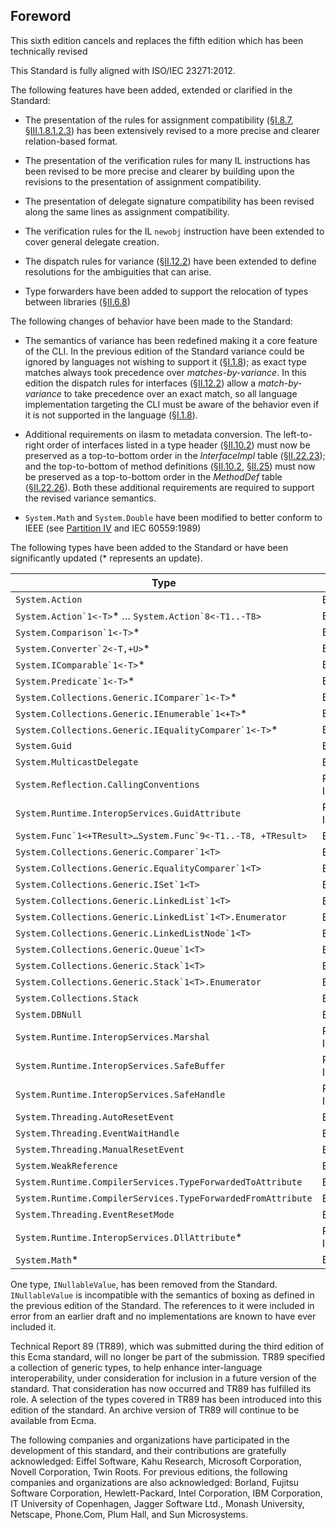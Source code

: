 ## Foreword

This sixth edition cancels and replaces the fifth edition which has been technically revised

This Standard is fully aligned with ISO/IEC 23271:2012.

The following features have been added, extended or clarified in the Standard:

 * The presentation of the rules for assignment compatibility (§[I.8.7](#todo-missing-hyperlink), §[III.1.8.1.2.3]((#todo-missing-hyperlink))) has been extensively revised to a more precise and clearer relation-based format.

 * The presentation of the verification rules for many IL instructions has been revised to be more precise and clearer by building upon the revisions to the presentation of assignment compatibility.

 * The presentation of delegate signature compatibility has been revised along the same lines as assignment compatibility.

 * The verification rules for the IL `newobj` instruction have been extended to cover general delegate creation.

 * The dispatch rules for variance (§[II.12.2]((#todo-missing-hyperlink))) have been extended to define resolutions for the ambiguities that can arise.

 * Type forwarders have been added to support the relocation of types between libraries (§[II.6.8]((#todo-missing-hyperlink)))

The following changes of behavior have been made to the Standard:

 * The semantics of variance has been redefined making it a core feature of the CLI. In the previous edition of the Standard variance could be ignored by languages not wishing to support it (§[I.1.8]((#todo-missing-hyperlink))); as exact type matches always took precedence over *matches-by-variance*. In this edition the dispatch rules for interfaces (§[II.12.2]((#todo-missing-hyperlink))) allow a *match-by-variance* to take precedence over an exact match, so all language implementation targeting the CLI must be aware of the behavior even if it is not supported in the language (§[I.1.8]((#todo-missing-hyperlink))).

 * Additional requirements on ilasm to metadata conversion. The left-to-right order of interfaces listed in a type header (§[II.10.2]((#todo-missing-hyperlink))) must now be preserved as a top-to-bottom order in the _InterfaceImpl_ table (§[II.22.23]((#todo-missing-hyperlink))); and the top-to-bottom of method definitions (§[II.10.2]((#todo-missing-hyperlink)), §[II.25]((#todo-missing-hyperlink))) must now be preserved as a top-to-bottom order in the _MethodDef_ table (§[II.22.26]((#todo-missing-hyperlink))). Both these additional requirements are required to support the revised variance semantics.

 * `System.Math` and `System.Double` have been modified to better conform to IEEE (see [Partition IV]((#todo-missing-hyperlink)) and IEC 60559:1989)

The following types have been added to the Standard or have been significantly updated (* represents an update).

 Type | Library
 ---- | ----
 `System.Action` | BCL
 ``System.Action`1<-T>``* &hellip; ``System.Action`8<-T1..-T8>`` | BCL
 ``System.Comparison`1<-T>``* | BCL
 ``System.Converter`2<-T,+U>``* | BCL
 ``System.IComparable`1<-T>``* | BCL
 ``System.Predicate`1<-T>``* | BCL
 ``System.Collections.Generic.IComparer`1<-T>``* | BCL
 ``System.Collections.Generic.IEnumerable`1<+T>``* | BCL
 ``System.Collections.Generic.IEqualityComparer`1<-T>``* | BCL
 `System.Guid` | BCL
 `System.MulticastDelegate` | BCL
 `System.Reflection.CallingConventions` | Runtime Infrastructure
 `System.Runtime.InteropServices.GuidAttribute` | Runtime Infrastructure
 ``System.Func`1<+TResult>…System.Func`9<-T1..-T8, +TResult>`` | BCL
 ``System.Collections.Generic.Comparer`1<T>`` | BCL
 ``System.Collections.Generic.EqualityComparer`1<T>`` | BCL
 ``System.Collections.Generic.ISet`1<T>`` | BCL
 ``System.Collections.Generic.LinkedList`1<T>`` | BCL
 ``System.Collections.Generic.LinkedList`1<T>.Enumerator`` | BCL
 ``System.Collections.Generic.LinkedListNode`1<T>`` | BCL
 ``System.Collections.Generic.Queue`1<T>`` | BCL
 ``System.Collections.Generic.Stack`1<T>`` | BCL
 ``System.Collections.Generic.Stack`1<T>.Enumerator`` | BCL
 `System.Collections.Stack` | BCL
 `System.DBNull` | BCL
 `System.Runtime.InteropServices.Marshal` | Runtime Infrastructure
 `System.Runtime.InteropServices.SafeBuffer` | Runtime Infrastructure
 `System.Runtime.InteropServices.SafeHandle` | Runtime Infrastructure
 `System.Threading.AutoResetEvent` | BCL
 `System.Threading.EventWaitHandle` | BCL
 `System.Threading.ManualResetEvent` | BCL
 `System.WeakReference` | BCL
 `System.Runtime.CompilerServices.TypeForwardedToAttribute` | BCL
 `System.Runtime.CompilerServices.TypeForwardedFromAttribute` | BCL
 `System.Threading.EventResetMode` | BCL
 `System.Runtime.InteropServices.DllAttribute`* | Runtime Infrastructure
 `System.Math`* | BCL
 
One type, `INullableValue`, has been removed from the Standard. `INullableValue` is incompatible with the semantics of boxing as defined in the previous edition of the Standard. The references to it were included in error from an earlier draft and no implementations are known to have ever included it. 

Technical Report 89 (TR89), which was submitted during the third edition of this Ecma standard, will no longer be part of the submission. TR89 specified a collection of generic types, to help enhance inter-language interoperability, under consideration for inclusion in a future version of the standard. That consideration has now occurred and TR89 has fulfilled its role. A selection of the types covered in TR89 has been introduced into this edition of the standard. An archive version of TR89 will continue to be available from Ecma.

The following companies and organizations have participated in the development of this standard, and their contributions are gratefully acknowledged: Eiffel Software, Kahu Research, Microsoft Corporation, Novell Corporation, Twin Roots. For previous editions, the following companies and organizations are also acknowledged: Borland, Fujitsu Software Corporation, Hewlett-Packard, Intel Corporation, IBM Corporation, IT University of Copenhagen, Jagger Software Ltd., Monash University, Netscape, Phone.Com, Plum Hall, and Sun Microsystems.
